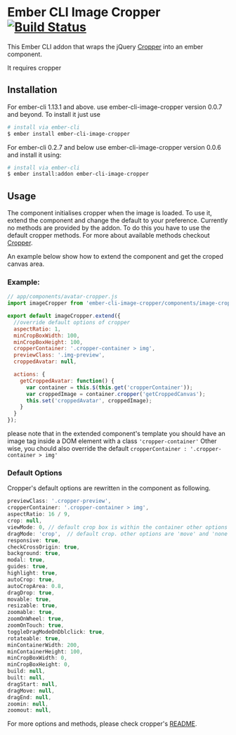 # Ember CLI Image Cropper [![Build Status](https://travis-ci.org/mhretab/ember-cli-image-cropper.svg?branch=master)](https://travis-ci.org/mhretab/ember-cli-image-cropper)

This Ember CLI addon that wraps the jQuery [Cropper](https://github.com/fengyuanchen/cropper) into an ember component. 

It requires cropper 

## Installation

For ember-cli 1.13.1 and above. use ember-cli-image-cropper version 0.0.7 and beyond. To install it just use

```sh
# install via ember-cli
$ ember install ember-cli-image-cropper

```
For ember-cli 0.2.7 and below use ember-cli-image-cropper version 0.0.6 and install it using:

```sh
# install via ember-cli
$ ember install:addon ember-cli-image-cropper
```

## Usage

The component initialises cropper when the image is loaded. To use it, extend the component and change the default to your preference. Currently no methods are provided by the addon. To do this you have to use the default cropper methods. For more about available methods checkout [Cropper](https://github.com/fengyuanchen/cropper).

An example below show how to extend the component and get the croped canvas area.

### Example:

```javascript
// app/components/avatar-cropper.js
import imageCropper from 'ember-cli-image-cropper/components/image-cropper';

export default imageCropper.extend({
  //override default options of cropper
  aspectRatio: 1,
  minCropBoxWidth: 100,
  minCropBoxHeight: 100,
  cropperContainer: '.cropper-container > img',
  previewClass: '.img-preview',
  croppedAvatar: null,

  actions: {
    getCroppedAvatar: function() {
      var container = this.$(this.get('cropperContainer'));
      var croppedImage = container.cropper('getCroppedCanvas');
      this.set('croppedAvatar', croppedImage);
    }
  }
});
```

please note that in the extended component's template you should have an image tag inside a DOM element with a class `'cropper-container'` Other wise, you chould also override the default `cropperContainer : '.cropper-container > img'`

### Default Options

Cropper's default options are rewritten in the component as following.

```javascript
previewClass: '.cropper-preview',
cropperContainer: '.cropper-container > img',
aspectRatio: 16 / 9,
crop: null,
viewMode: 0, // default crop box is within the container other options (1,2,3) check cropper documentation for more.
dragMode: 'crop',  // default crop. other options are 'move' and 'none'
responsive: true,
checkCrossOrigin: true,
background: true,
modal: true,
guides: true,
highlight: true,
autoCrop: true,
autoCropArea: 0.8,
dragDrop: true,
movable: true,
resizable: true,
zoomable: true,
zoomOnWheel: true,
zoomOnTouch: true,
toggleDragModeOnDblclick: true,
rotateable: true,
minContainerWidth: 200,
minContainerHeight: 100,
minCropBoxWidth: 0,
minCropBoxHeight: 0,
build: null,
built: null,
dragStart: null,
dragMove: null,
dragEnd: null,
zoomin: null,
zoomout: null,
```
For more options and methods, please check cropper's [README](https://github.com/fengyuanchen/cropper#options_).
